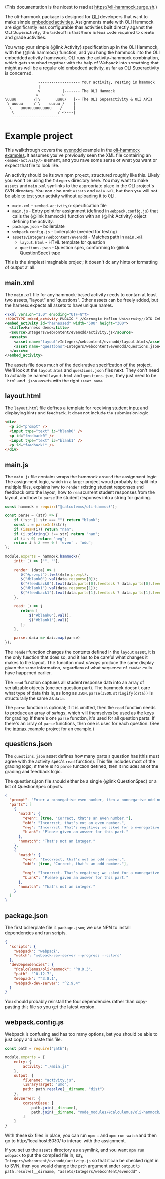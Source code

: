 (This documentation is the nicest to read at https://oli-hammock.surge.sh.)

The oli-hammock package is designed for [OLI](https://oli.cmu.edu/) developers that want to make simple
[embedded activities](https://github.com/CMUOLI/OLI/wiki/Creating-an-Embedded-Activity). Assignments made with
OLI Hammock are significantly less configurable than activities built directly against the OLI Superactivity;
the tradeoff is that there is less code required to create and grade activities.

You wrap your simple {@link Activity} specification up in the OLI Hammock, with the {@link hammock} function,
and you hang the hammock into the OLI embedded activity framework. OLI runs the activity+hammock combination,
which gets smushed together with the help of Webpack into something that might as well be a regular old
embedded activity, as far as OLI Superactivity is concerned.

```
               ------------------- Your activity, resting in hammock
               |
               v          |------- The OLI Hammock
              o           v
\uuuu        /|\       uuuu/   |-- The OLI Superactivity & OLI APIs
 \ uuuuu     / \    uuuuu /    |
  \    uuuuuuuuuuuuuu    /     |
   \                    / <----|
   ----------------------
```

Example project
===============

This walkthrough covers the
[evenodd](https://github.com/calculemuscode/oli-hammock-examples/tree/master/evenodd) example in the
[oli-hammock examples](https://github.com/calculemuscode/oli-hammock-examples). It assumes you've
previously seen the XML file containing an `<embed-activity/>` element, and you have some sense of what you
want or expect that file to look like.

An activity should be its own npm project, structured roughly like this. Likely you won't be using the
`Integers` directory here. You may want to make `assets` and `main.xml` symlinks to the appropriate place in
the OLI project's SVN directory. You can also omit `assets` and `main.xml`, but then you will not be able to
test your activity without uploading it to OLI.


 * `main.xml` - `<embed-activity/>` specification file
 * `main.js` - Entry point for assignment (defined in `webpack.config.js`) that calls the {@link hammock} function
    with an {@link Activity} object defining the activity.
 * `package.json` - boilerplate
 * `webpack.config.js` - boilerplate (needed for testing)
 * `assets/Integers/webcontent/evenodd` - Matches path in `main.xml`
    * `layout.html` - HTML template for question
    * `questions.json` - Question spec, conforming to {@link QuestionSpec} type

This is the simplest imaginable project; it doesn't do any hints or formatting of output at all.

main.xml
--------

The `main.xml` file for any hammock-based activity needs to contain at least two assets, "layout" and
"questions". Other assets can be freely added, but the harness expects all assets to have unique names.

``` xml
<?xml version="1.0" encoding="UTF-8"?>
<!DOCTYPE embed_activity PUBLIC "-//Carnegie Mellon University//DTD Embed 1.1//EN" "http://oli.cmu.edu/dtd/oli-embed-activity_1.0.dtd">
<embed_activity id="harnessed" width="500" height="300">
  <title>Harness demo</title>
  <source>Integers/webcontent/evenodd/activity.js</source>
  <assets>
    <asset name="layout">Integers/webcontent/evenodd/layout.html</asset>
    <asset name="questions">Integers/webcontent/evenodd/questions.json</asset>
  </assets>
</embed_activity>
```

The assets file does much of the declarative specification of the project. We'll look at the `layout.html` and
`questions.json` files next. They don't need to actually be named `layout.html` and `questions.json`, they
just need to be `.html` and `.json` assets with the right `asset name`.

layout.html
-----------

The `layout.html` file defines a template for receiving student input and displaying hints and feedback. It
does not include the submission logic.

``` html
<div>
  <p id="prompt" />
  <input type="text" id="blank0" />
  <p id="feedback0" />
  <input type="text" id="blank1" />
  <p id="feedback1" />
</div>
```

main.js
-------

The `main.js` file contains wraps the hammock around the assignment logic. The assignment logic, which in a
larger project would probably be split into multiple files, explains how to `render` existing student
responses and feedback onto the layout, how to `read` current student responses from the layout, and how to
`parse` the student responses into a string for grading.

``` js
const hammock = require("@calculemus/oli-hammock");

const parse = (str) => {
    if (!str || str === "") return "blank";
    const i = parseInt(str);
    if (isNaN(i)) return "nan";
    if (i.toString() !== str) return "nan";
    if (i < 0) return "neg";
    return i % 2 === 0 ? "even" : "odd";
};

module.exports = hammock.hammock({
    init: () => ["", ""],

    render: (data) => {
       $("#prompt").text(data.prompt);
       $("#blank0").val(data.response[0]);
       $("#feedback0").text(data.parts[0].feedback ? data.parts[0].feedback.message : "");
       $("#blank1").val(data.response[1]);
       $("#feedback1").text(data.parts[1].feedback ? data.parts[1].feedback.message : "");
    },

    read: () => {
       return [
           $("#blank0").val(),
           $("#blank1").val()
       ];
    },

    parse: data => data.map(parse)
});
```

The `render` function changes the contents defined in the `layout` asset, it is the only function that does
so, and it has to be careful what changes it makes to the layout. This funciton must _always_ produce the same
display given the same information, regardless of what sequence of `render` calls have happened earlier.

The `read` function captures all student response data into an array of serializable objects (one per question
part). The hammock doesn't care what type of data this is, as long as `JSON.parse(JSON.stringify(data))` is
structurally the same as `data`.

The `parse` function is optional; if it is omitted, then the `read` function needs to produce an array of
_strings_, which will themselves be used as the keys for grading. If there's one `parse` function, it's used
for all question parts. If there's an array of `parse` functions, then one is used for each question. (See the
[intmax](https://github.com/calculemuscode/oli-hammock-examples/tree/master/intmax) example project for an
example.)

questions.json
--------------

The `questions.json` asset defines how many parts a question has (this must agree with the activity spec's
`read` function). This file includes most of the grading logic; if there is no `parse` function defined, then
it includes all of the grading and feedback logic.

The questions.json file should either be a single {@link QuestionSpec} or a list of QuestionSpec objects.

``` json
{
  "prompt": "Enter a nonnegative even number, then a nonnegative odd number",
  "parts": [
    {
      "match": {
        "even": [true, "Correct, that's an even number."],
        "odd": "Incorrect, that's not an even number.",
        "neg": "Incorrect. That's negative; we asked for a nonnegative number.",
        "blank": "Please given an answer for this part."
      },
      "nomatch": "That's not an integer."
    },
    {
      "match": {
        "even": "Incorrect, that's not an odd number.",
        "odd": [true, "Correct, that's an odd number."],

        "neg": "Incorrect. That's negative; we asked for a nonnegative number.",
        "blank": "Please given an answer for this part."
      },
      "nomatch": "That's not an integer."
    }
  ]
}
```

package.json
------------

The first boilerplate file is `package.json`; we use NPM to install dependencies and run scripts.

``` json
{
  "scripts": {
    "webpack": "webpack",
    "watch": "webpack-dev-server --progress --colors"
  },
  "devDependencies": {
    "@calculemus/oli-hammock": "^0.0.3",
    "path": "^0.12.7",
    "webpack": "^3.8.1",
    "webpack-dev-server": "^2.9.4"
  }
}
```

You should probably reinstall the four dependencies rather than copy-pasting this file so you get the latest
version.

webpack.config.js
-----------------

Webpack is confusing and has too many options, but you should be able to just copy and paste this file.

``` js
const path = require("path");

module.exports = {
    entry: {
        activity: "./main.js"
    },
    output: {
        filename: "activity.js",
        libraryTarget: "umd",
        path: path.resolve(__dirname, "dist")
    },
    devServer: {
        contentBase: [
            path.join(__dirname),
            path.join(__dirname, "node_modules/@calculemus/oli-hammock/assets")
        ]
    }
}
```

With these six files in place, you can run `npm i` and `npm run watch` and then go to http://localhost:8080/
to interact with the assignment.

If you set up the `assets` directory as a symlink, and you want `npm run webpack` to put the complied file in,
say, `Integers/webcontent/evenodd/activity.js` so that it can be checked right in to SVN, then you would
change the `path` argument under `output` to `path.resolve(__dirname, "assets/Integers/webcontent/evenodd")`.
